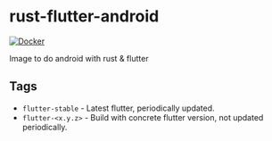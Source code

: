 # rust-flutter-android

[![Docker](https://github.com/DoumanAsh/rust-flutter-android/actions/workflows/docker-image.yml/badge.svg)](https://github.com/DoumanAsh/rust-android/actions/workflows/docker-image.yml)

Image to do android with rust & flutter

## Tags

- `flutter-stable` - Latest flutter, periodically updated.
- `flutter-<x.y.z>` - Build with concrete flutter version, not updated periodically.

